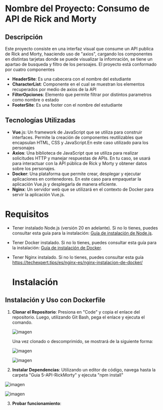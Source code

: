 # Nombre del Proyecto: Consumo de API de Rick and Morty

## Descripción
Este proyecto consiste en una interfaz visual que consume un API publica de Rick and Morty, haaciendo uso de "axios", cargando los componentes en distintas tarjetas donde se puede visualizar la infomración, se tiene un apartao de busqueda y filtro de los persoajes. El proyecto está conformado por cuatro componentes

- **HeaderSite**: Es una cabecera con el nombre del estudiante
- **CharacterList**: Componente en el cual se muestran los elementos recuperados por medio de axios de la API
- **FilterOpciones**: Elemento que permite filtrar por distintos parametros como nombre o estado
- **FooterSite**: Es una footer con el nombre del estudiante

## Tecnologías Utilizadas
- **Vue**.js: Un framework de JavaScript que se utiliza para construir interfaces. Permite la creación de componentes reutilizables que encapsulan HTML, CSS y JavaScript.En este caso utilizado para los personajes
- **Axios**: Una biblioteca de JavaScript que se utiliza para realizar solicitudes HTTP y manejar respuestas de APIs. En tu caso, se usará para interactuar con la API pública de Rick y Morty y obtener datos sobre los personajes.
- **Docker**: Una plataforma que permite crear, desplegar y ejecutar aplicaciones en contenedores. En este caso  para empaquetar la aplicación Vue.js y desplegarla de manera eficiente.
- **Nginx**: Un servidor web que se utilizará en el contexto de Docker para servir la aplicación Vue.js.


# Requisitos
- Tener instalado Node.js (versión 20 en adelante). Si no lo tienes, puedes consultar esta guía para la instalación: [Guía de instalación de Node.js](https://www.youtube.com/watch?v=29mihvA_zEA).
- Tener Docker instalado. Si no lo tienes, puedes consultar esta guía para la instalación: [Guía de instalación de Docker](https://www.youtube.com/watch?v=cWuirzMOwwg).
- Tener Nginx instalado. Si no lo tienes, puedes consultar esta guía https://techexpert.tips/es/nginx-es/nginx-instalacion-de-docker/

  # Instalación 

## Instalación y Uso con Dockerfile

1. **Clonar el Repositorio**:
   Presiona en "Code" y copia el enlace del repositorio. Luego, utilizando Git Bash, pega el enlace y ejecuta el comando.

   ![imagen](https://github.com/user-attachments/assets/fecff3a1-f94b-4d08-a4d0-e13d70018271)

   Una vez clonado o descomprimido, se mostrará de la siguiente forma:

   ![imagen](https://github.com/user-attachments/assets/2b7bf150-5bc9-4b16-a5b5-fe0ac3349228)

   ![imagen](https://github.com/user-attachments/assets/10771452-859d-41a9-8bc7-1a6eef414bb3)

 2. **Instalar Dependencias**:
   Utilizando un editor de código, navega hasta la carpeta "Guia 5-API-RickMorty" y ejecuta "npm install"

![imagen](https://github.com/user-attachments/assets/fb6a158d-cb48-4dc7-b5eb-90974dbdc8c7)


![imagen](https://github.com/user-attachments/assets/4383b453-3b52-4ee0-82da-da2205aca892)


 3. **Probar funcionamiento**:

